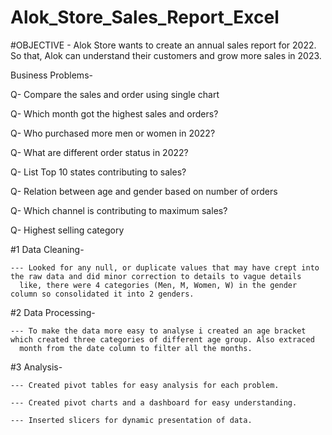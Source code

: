 # Alok_Store_Sales_Report_Excel

#OBJECTIVE -
Alok Store wants to create an annual sales report for 2022. So that, Alok can understand their customers and grow more sales in 2023.


Business Problems-

Q- Compare the sales and order using single chart

Q- Which month got the highest sales and orders?

Q- Who purchased more men or women in 2022?

Q- What are different order status in 2022?

Q- List Top 10 states contributing to sales?

Q- Relation between age and gender based on number of orders

Q- Which channel is contributing to maximum sales?

Q- Highest selling category


#1 Data Cleaning-
	
 	--- Looked for any null, or duplicate values that may have crept into the raw data and did minor correction to details to vague details 
      like, there were 4 categories (Men, M, Women, W) in the gender column so consolidated it into 2 genders.

#2 Data Processing-
  
	--- To make the data more easy to analyse i created an age bracket which created three categories of different age group. Also extraced 
      month from the date column to filter all the months.

#3 Analysis-
  
	--- Created pivot tables for easy analysis for each problem.
  
	--- Created pivot charts and a dashboard for easy understanding.
  
	--- Inserted slicers for dynamic presentation of data.
